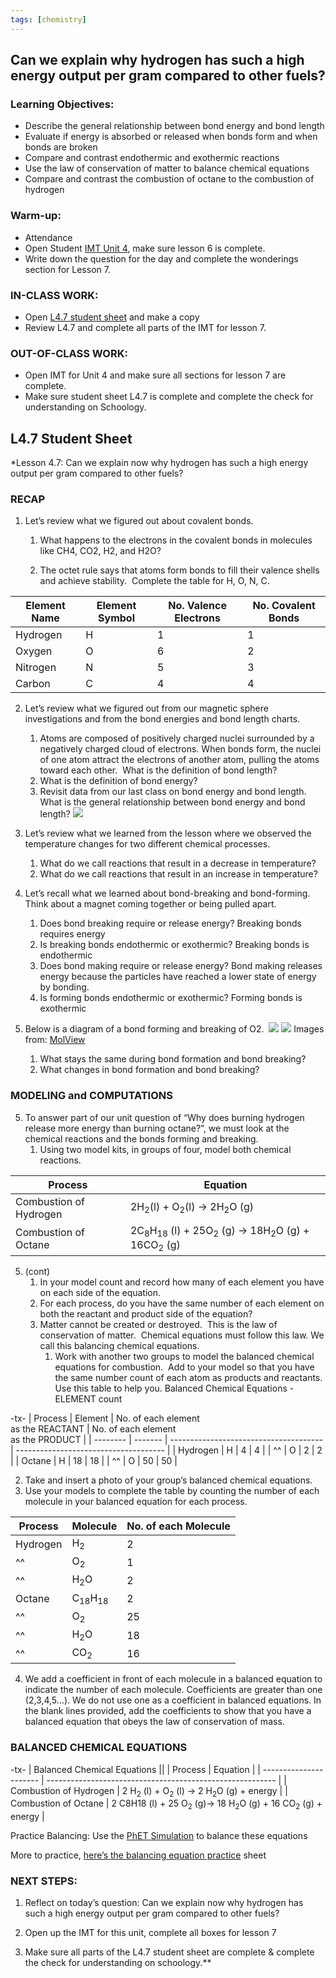 ```yaml
---
tags: [chemistry]
---
```


## Can we explain why hydrogen has such a high energy output per gram compared to other fuels?

### Learning Objectives:

-   Describe the general relationship between bond energy and bond length
-   Evaluate if energy is absorbed or released when bonds form and when bonds are broken
-   Compare and contrast endothermic and exothermic reactions
-   Use the law of conservation of matter to balance chemical equations
-   Compare and contrast the combustion of octane to the combustion of hydrogen

### Warm-up: 

-   Attendance 
-   Open Student [IMT Unit 4](https://docs.google.com/document/d/1oOD0KgRfL3Oq5ahvuiWuf3WLjWakWEk3/edit?usp=sharing&ouid=102689172288523539314&rtpof=true&sd=true), make sure lesson 6 is complete. 
-   Write down the question for the day and complete the wonderings section for Lesson 7.  

### IN-CLASS WORK:

-   Open [L4.7 student sheet](https://docs.google.com/document/d/1GPUJuldoJHrljNECFzfYR_4sMk4Dqvsb/edit?usp=sharing&ouid=102689172288523539314&rtpof=true&sd=true) and make a copy  
-   Review L4.7 and complete all parts of the IMT for lesson 7.

### OUT-OF-CLASS WORK:

-   Open IMT for Unit 4 and make sure all sections for lesson 7 are complete. 
-   Make sure student sheet L4.7 is complete and complete the check for understanding on Schoology.

## L4.7 Student Sheet

*Lesson 4.7: Can we explain now why hydrogen has such a high energy output per gram compared to other fuels? 

  

### RECAP 

1.  Let’s review what we figured out about covalent bonds. 

	1.  What happens to the electrons in the covalent bonds in molecules like CH4, CO2, H2, and H2O?

	2.  The octet rule says that atoms form bonds to fill their valence shells and achieve stability.  Complete the table for H, O, N, C.

| Element Name | Element Symbol | No. Valence Electrons | No. Covalent Bonds |
| ------------ | -------------- | --------------------- | ------------------ |
| Hydrogen     | H              | 1                     | 1                  |
| Oxygen       | O              | 6                     | 2                  |
| Nitrogen     | N              | 5                     | 3                  |
| Carbon       | C              | 4                     | 4                  |

2.  Let’s review what we figured out from our magnetic sphere investigations and from the bond energies and bond length charts.
    1.  Atoms are composed of positively charged nuclei surrounded by a negatively charged cloud of electrons. When bonds form, the nuclei of one atom attract the electrons of another atom, pulling the atoms toward each other.  What is the definition of bond length?
    2.  What is the definition of bond energy?
    3.  Revisit data from our last class on bond energy and bond length. What is the general relationship between bond energy and bond length?
    ![](https://lh5.googleusercontent.com/q0Noq8QcWbKaVKI19MP1Q5dRde6hFZ5VJIIIq_imUu0XjQcHzZxSgFCzRzF2FYURkyNQOshjRNxp0o9TzzgMMY_oeUDcCUZ889ddprqOQaJP7JD-gB9ub0_kOghLppFqZCHOfgRxJg5l8WWlvZxqnN4welMDycTBYyY19csppNcGSRmeubpn8PWmsHd8ARTuSyI0o7YIMw)  
  
  
  
  
  

3.  Let’s review what we learned from the lesson where we observed the temperature changes for two different chemical processes.
    1.  What do we call reactions that result in a decrease in temperature?
    2.  What do we call reactions that result in an increase in temperature?
    

  

4.  Let’s recall what we learned about bond-breaking and bond-forming.  Think about a magnet coming together or being pulled apart.
	1.  Does bond breaking require or release energy?
		Breaking bonds requires energy
	2.  Is breaking bonds endothermic or exothermic?
		Breaking bonds is endothermic
	3.  Does bond making require or release energy?
		Bond making releases energy because the particles have reached a lower state of energy by bonding.
	4.  Is forming bonds endothermic or exothermic?
		Forming bonds is exothermic
    

  

5.  Below is a diagram of a bond forming and breaking of O2. 
    ![](https://lh5.googleusercontent.com/a5KL4OlhZ6WQLrU-8UFku69Zu3ihq8tFIuLSYo6pG-VFm6Pi-MJL5vQI3BDlv_zVHWHO4KE1xGnmV7uSo0zNHN2hEX69r0dLCmp0JAZD1grT_cUKtqNgDyxnjIymbksoLwJRIgixq8uHUyHUw2zk8xo4zZh0RoQsoPIZAcwmcZPhZoXDLf2fjqDWyCM42FalCmA75VQNiA)
    ![](https://lh5.googleusercontent.com/LUaNI5Lxv5V2dkgx6dwy_SO-p2u3XIQE3WC1YuBVDcvk29Y9rRc0xRmILXJBd_LI6sOi5dKBJ4WpFFEucaWVreZYHl71VDxEbTbjA0vCxYtfMCFSZpXSW-5qg7k28w20WszWSR78bb9hZuesePtrOVB8TNwn0ufsBBL6W60PtFIM3ZHvHzNgVrKf9D8SWwsQ4cxAaFOGTQ)
    Images from: [MolView](https://molview.org/)
    1.  What stays the same during bond formation and bond breaking? 
    2.  What changes in bond formation and bond breaking?
    

### MODELING and COMPUTATIONS

5.  To answer part of our unit question of “Why does burning hydrogen release more energy than burning octane?”, we must look at the chemical reactions and the bonds forming and breaking. 
    1.  Using two model kits, in groups of four, model both chemical reactions.


| Process                | Equation                                      |
| ---------------------- | --------------------------------------------- |
| Combustion of Hydrogen | 2H<sub>2</sub>(l) + O<sub>2</sub>(l) → 2H<sub>2</sub>O (g)                     |
| Combustion of Octane   | 2C<sub>8</sub>H<sub>18</sub> (l) + 25O<sub>2</sub> (g) → 18H<sub>2</sub>O (g) + 16CO<sub>2</sub> (g) |

5. (cont)
	1.  In your model count and record how many of each element you have on each side of the equation.
	2.  For each process, do you have the same number of each element on both the reactant and product side of the equation? 
	3.  Matter cannot be created or destroyed.  This is the law of conservation of matter.  Chemical equations must follow this law. We call this balancing chemical equations.  
		1.  Work with another two groups to model the balanced chemical equations for combustion.  Add to your model so that you have the same number count of each atom as products and reactants. Use this table to help you.
		Balanced Chemical Equations - ELEMENT count

-tx-
| Process  | Element | No. of each element<br>as the REACTANT | No. of each element<br>as the PRODUCT |
| -------- | ------- | -------------------------------------- | ------------------------------------- |
| Hydrogen | H       | 4                                      | 4                                     |
| ^^       | O       | 2                                      | 2                                     |
| Octane   | H       | 18                                     | 18                                    |
| ^^       | O       | 50                                     | 50                                    |

2.  Take and insert a photo of your group’s balanced chemical equations. 
3.  Use your models to complete the table by counting the number of each molecule in your balanced equation for each process.

| Process  | Molecule                     | No. of each Molecule |
| -------- | ---------------------------- | -------------------- |
| Hydrogen | H<sub>2</sub>                | 2                    |
| ^^       | O<sub>2</sub>                | 1                    |
| ^^       | H<sub>2</sub>O               | 2                    |
| Octane   | C<sub>18</sub>H<sub>18</sub> | 2                    |
| ^^       | O<sub>2</sub>                | 25                   |
| ^^       | H<sub>2</sub>O               | 18                   |
| ^^       | CO<sub>2</sub>               | 16                   |

4.  We add a coefficient in front of each molecule in a balanced equation to indicate the number of each molecule. Coefficients are greater than one (2,3,4,5…). We do not use one as a coefficient in balanced equations. In the blank lines provided, add the coefficients to show that you have a balanced equation that obeys the law of conservation of mass.     

  

### BALANCED CHEMICAL EQUATIONS

-tx-
| Balanced Chemical Equations ||
| Process                | Equation                                                  |
| ---------------------- | --------------------------------------------------------- |
| Combustion of Hydrogen | 2 H<sub>2</sub> (l) +  O<sub>2</sub> (l) →  2 H<sub>2</sub>O (g) + energy                  |
| Combustion of Octane   | 2 C8H18 (l) + 25 O<sub>2</sub> (g)→ 18 H<sub>2</sub>O (g) + 16 CO<sub>2</sub> (g) + energy | 

  

Practice Balancing: Use the [PhET Simulation](https://phet.colorado.edu/sims/html/balancing-chemical-equations/latest/balancing-chemical-equations_en.html) to balance these equations

  

More to practice, [here’s the balancing equation practice](https://docs.google.com/document/d/1e7q70Lp3H0p9pT7Nq_0fGE9UwFDUuv12/edit?usp=sharing&ouid=102689172288523539314&rtpof=true&sd=true) sheet

  

### NEXT STEPS:

1.  Reflect on today’s question: Can we explain now why hydrogen has such a high energy output per gram compared to other fuels?
    
2.  Open up the IMT for this unit, complete all boxes for lesson 7
    
3.  Make sure all parts of the L4.7 student sheet are complete & complete the check for understanding on schoology.**